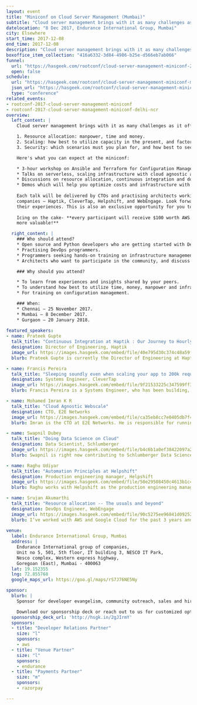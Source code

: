 ```yaml
---
layout: event
title: "Miniconf on Cloud Server Management (Mumbai)"
subtitle: "Cloud server management brings with it as many challenges as it offers conveniences"
datelocation: "8 Dec 2017, Endurance International Group, Mumbai"
city: Elsewhere
start_time: 2017-12-08
end_time: 2017-12-08
description: "Cloud server management brings with it as many challenges as it offers conveniences. It is time to unbundle questions on resource allocation, scaling, security, and more."
boxoffice_item_collection: "416a6332-3d84-4986-b25e-d566eb7ab066"
funnel:
  url: "https://hasgeek.com/rootconf/cloud-server-management-miniconf-2017/"
  open: false
schedule:
  url: "https://hasgeek.com/rootconf/cloud-server-management-miniconf-mumbai-2017/schedule"
  json_url: "https://hasgeek.com/rootconf/cloud-server-management-miniconf-mumbai-2017/schedule/json"
  type: "conference"
related_events:
- rootconf-2017-cloud-server-management-miniconf
- rootconf-2017-cloud-server-management-miniconf-delhi-ncr
overview:
  left_content: |
    Cloud server management brings with it as many challenges as it offers conveniences. It is time to unbundle questions about:

    1. Resource allocation: manpower, time and money.
    2. Scaling: how best to utilize capacity in the present, and factors involved in planning for the future.
    3. Security: which scenarios must you plan for, and how best to secure your data, applications and systems?

    Here's what you can expect at the miniconf:

    * 3-hour workshop on Ansible and Terraform for Configuration Management on AWS, led by Ambar, Akshay and Deepak of CloudCover. 
    * Talks on serverless, scaling infrastructure with cloud agnostic approaches, CI/CD pipelines and automation principles.
    * Discussions on resource allocation, continuous integration and doing data science on cloud.
    * Demos which will help you optimize costs and infrastructure with AWS
    
    Each talk will be delivered by CTOs and practising architects working on the roadmap to scaling infrastructure in their
    companies – Haptik, CleverTap, Helpshift, and WebEngage. Look forward to real-world insights and war stories from
    their experiences. This is also an exclusive opportunity for you to network with them. 
    
    Icing on the cake- **every participant will receive $100 worth AWS credits at the end of the event. Your ticket just got
    more valuable!**

  right_content: |
    ### Who should attend?
    * Open source and Python developers who are getting started with DevOps.
    * Practising DevOps programmers.
    * Programmers seeking hands-on training on infrastructure management and virtualization.
    * Architects who want to participate in the community, and discuss their approaches.

    ### Why should you attend?

    * To learn from experiences and insights shared by your peers.
    * To understand how best to utilize time, money, manpower and infrastructural resources for your use-case.
    * For training on configuration management.

    ### When:
    * Chennai – 25 November 2017.
    * Mumbai – 8 December 2017.
    * Gurgaon – 20 January 2018.
    
featured_speakers:
- name: Prateek Gupte
  talk_title: "Continuous Integration at Haptik : Our Journey to Hourly Releases"
  designation: Director of Engineering, Haptik
  image_url: https://images.hasgeek.com/embed/file/40e795d30c374c48a59f36213a441bc7
  blurb: Prateek Gupte is currently the Director of Engineering at Haptik, India’s first conversational commerce platform. He has held engineering leadership positions at his previous startups - BYOF Studios and Code Red, and has built technology solutions for a variety of domains such as gaming, healthcare, pricing solutions and artificial intelligence.

- name: Francis Pereira
  talk_title: "Sleeping soundly even when scaling your app to 200k request/seconds"
  designation: Systems Engineer, CleverTap
  image_url: https://images.hasgeek.com/embed/file/9f21533225c347599ff31e0c02ad9096
  blurb: Francis Pereira is a Systems Engineer, who has been building, managing and scaling web infrastructure for the past eight years. From Burrp, Askme to CleverTap now. Always looking for ways to keep things simple with automation so he is not required to be around(TM)

- name: Mohamed Imran K R 
  talk_title: "Cloud Agnostic Webscale"
  designation: CTO, E2E Networks
  image_url: https://images.hasgeek.com/embed/file/ca35eb8cc7e0405db7f4dad8ca7b5cfa
  blurb: Imran is the CTO at E2E Networks. He is responsible for running the cloud operations. He's a firm believer in Free and open source software.  

- name: Swapnil Dubey
  talk_title: "Doing Data Science on Cloud"
  designation: Data Scientist, Schlumberger
  image_url: https://images.hasgeek.com/embed/file/b4c6b1a0ef38422097a24f05eb6bf898
  blurb: Swapnil is right now contributing to Schlumberger Data Science team applying analytics in field of Oil and Natural Gas.Prior to this he was part of Snapdeal Realtime Analytics team as Lead Enginner. Swapnil in the past has worked as Cloudera Trainer.He belives in learning and sharing his learning across the community.A frequent speaker in meetups and active presenter in conferences. With more than 8+ years of experience, Swapnil has contributed in Domains of BFSI,Ad Serving and eCommerce with Hadoop,Spark and GCP as primary tech stack.

- name: Raghu Udiyar
  talk_title: "Automation Principles at Helpshift"
  designation: Production engineering manager, Helpshift
  image_url: https://images.hasgeek.com/embed/file/50e29508450c4613b1c4c6b101383b57
  blurb: Raghu works with Helpshift as the production engineering manager. He leads a team responsible for the Helpshift infrastructure; doing Operations, Systems Architecture, Performance engineering, etc

- name: Srujan Akumarthi
  talk_title: "Resource allocation -- The usuals and beyond"
  designation: DevOps Engineer, WebEngage
  image_url: https://images.hasgeek.com/embed/file/90c5275ee96841d0925213c535577f30
  blurb: I’ve worked with AWS and Google Cloud for the past 3 years and developed various strategies, to minimise manual interruption on managing cloud infrastructure. WebEngage, where I currently work, handles communication and engagement of > 45 million users. Having this scale on several microservices and calculating how much each micro-service is costing us, to find out ROI, made me experienced in understanding the requirements and nearly automate the resource allocation.
  
venue:
  label: Endurance International Group, Mumbai
  address: |
    Endurance International group of companies,
    Unit no 5, 501, 5th floor, IT building 3, NESCO IT Park, 
    Nesco complex, Western express highway, 
    Goregoan (East), Mumbai - 400063
  lat: 19.152355
  lng: 72.855768
  google_maps_url: https://goo.gl/maps/rS7J76NE5Ny

sponsor:
  blurb: |
    Sponsor for developer evangelism, community outreach, sales and hiring.

    Download our sponsorship deck or reach out to us for customized options at [info@hasgeek.com](mailto:info@hasgeek.com)
  sponsorship_deck_url: 'http://hsgk.in/2gJIrmY'
  sponsors:
  - title: "Developer Relations Partner"
    size: "l"
    sponsors:
    - aws
  - title: "Venue Partner"
    size: "l"
    sponsors:
    - endurance
  - title: "Payments Partner"
    size: "m"
    sponsors:
    - razorpay    

---
```

